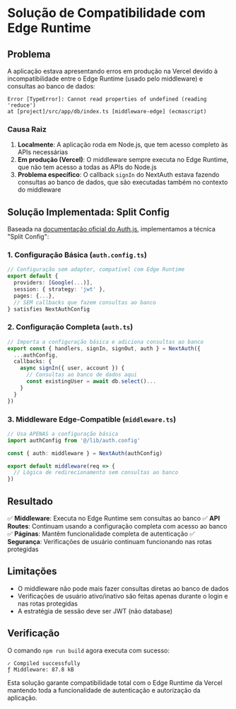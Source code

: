 # Solução de Compatibilidade com Edge Runtime

## Problema

A aplicação estava apresentando erros em produção na Vercel devido à incompatibilidade entre o Edge Runtime (usado pelo middleware) e consultas ao banco de dados:

```
Error [TypeError]: Cannot read properties of undefined (reading 'reduce')
at [project]/src/app/db/index.ts [middleware-edge] (ecmascript)
```

### Causa Raiz

1. **Localmente**: A aplicação roda em Node.js, que tem acesso completo às APIs necessárias
2. **Em produção (Vercel)**: O middleware sempre executa no Edge Runtime, que não tem acesso a todas as APIs do Node.js
3. **Problema específico**: O callback `signIn` do NextAuth estava fazendo consultas ao banco de dados, que são executadas também no contexto do middleware

## Solução Implementada: Split Config

Baseada na [documentação oficial do Auth.js](https://authjs.dev/guides/edge-compatibility), implementamos a técnica "Split Config":

### 1. Configuração Básica (`auth.config.ts`)

```typescript
// Configuração sem adapter, compatível com Edge Runtime
export default {
  providers: [Google(...)],
  session: { strategy: 'jwt' },
  pages: {...},
  // SEM callbacks que fazem consultas ao banco
} satisfies NextAuthConfig
```

### 2. Configuração Completa (`auth.ts`)

```typescript
// Importa a configuração básica e adiciona consultas ao banco
export const { handlers, signIn, signOut, auth } = NextAuth({
  ...authConfig,
  callbacks: {
    async signIn({ user, account }) {
      // Consultas ao banco de dados aqui
      const existingUser = await db.select()...
    }
  }
})
```

### 3. Middleware Edge-Compatible (`middleware.ts`)

```typescript
// Usa APENAS a configuração básica
import authConfig from '@/lib/auth.config'

const { auth: middleware } = NextAuth(authConfig)

export default middleware(req => {
  // Lógica de redirecionamento sem consultas ao banco
})
```

## Resultado

✅ **Middleware**: Executa no Edge Runtime sem consultas ao banco
✅ **API Routes**: Continuam usando a configuração completa com acesso ao banco
✅ **Páginas**: Mantêm funcionalidade completa de autenticação
✅ **Segurança**: Verificações de usuário continuam funcionando nas rotas protegidas

## Limitações

- O middleware não pode mais fazer consultas diretas ao banco de dados
- Verificações de usuário ativo/inativo são feitas apenas durante o login e nas rotas protegidas
- A estratégia de sessão deve ser JWT (não database)

## Verificação

O comando `npm run build` agora executa com sucesso:

```
✓ Compiled successfully
ƒ Middleware: 87.8 kB
```

Esta solução garante compatibilidade total com o Edge Runtime da Vercel mantendo toda a funcionalidade de autenticação e autorização da aplicação.
